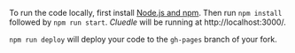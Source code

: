
To run the code locally, first install [Node.js and npm](https://docs.npmjs.com/downloading-and-installing-node-js-and-npm#using-a-node-version-manager-to-install-nodejs-and-npm). Then run `npm install` followed by `npm run start`. _Cluedle_ will be running at http://localhost:3000/.

`npm run deploy` will deploy your code to the `gh-pages` branch of your fork.
